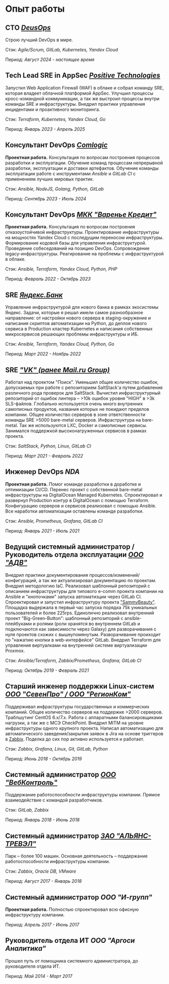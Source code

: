 # Опыт работы

## CTO _[DeusOps](https://deusops.com/b2b)_

Строю лучший DevOps в мире.

Стэк: _Agile/Scrum, GitLab, Kubernetes, Yandex Cloud_

Период: _Август 2024 - настоящее время_

## Tech Lead SRE in AppSec _[Positive Technologies](https://ptsecurity.com)_

Запустил Web Application Firewall (WAF) в облаке и собрал команду SRE, которая владеет облачной платформой AppSec.
Улучшил процессы кросс-командной коммуникации, а так же выстроил процессы внутри команды SRE и инфраструктуры.
Внедрил практики управления инцидентами и проактивного мониторинга.

Стэк: _Terraform, Kubernetes, Yandex Cloud, Go_

Период: _Январь 2023 - Апрель 2025_

## Консультант DevOps _[Comlogic](https://comlogic.ru)_

**Проектная работа.** Консультация по вопросам построения процессов разработки и эксплуатации. Обучение команд процессам непрерывной
разработки, эксплуатации и доставки артефактов. Обучение команды эксплуатации работе с
инструментами _Ansible_ и _GitLab CI_ с применением лучших мировых практик.

Стэк: _Ansible, NodeJS, Golang, Python, GitLab_

Период: _Сентябрь 2023 - Июль 2024_

## Консультант DevOps _[МКК "Варенье Кредит"](https://kekscredit.ru)_

**Проектная работа.** Консультация по вопросам построения отказоустойчивой инфраструктуры. Проектирование инфраструктуры на мощностях
Yandex Cloud с последущим переносом инфраструктуры. Формирование кодовой базы для управления инфраструктурой.
Проведение собеседований на позицию DevOps. Сопровождение legacy-инфраструктуры.
Реагирование на проблемы с инфраструктурой в облаке.

Стэк: _Ansible, Terraform, Yandex Cloud, Python, PHP_

Период: _Февраль 2022 - Октябрь 2023_

## SRE _[Яндекс.Банк](https://bank.yandex.ru)_

Управление инфраструктурой для нового банка в рамках экосистемы Яндекс. Задачи, которые я решал имели самое
разнообразное направление: от настройки нового сервера в staging-окружение и написания скриптов автоматизации на
Python, до деплоя нового сервиса в Production кластер Kubernetes и написания собственных микросервисов решающих
проблемы инфраструктуры и ИБ.

Стэк: _Ansible, Terraform, Yandex Cloud, Python, Go_

Период: _Март 2022 - Ноябрь 2022_

## SRE _["VK" (ранее Mail.ru Group)](https://vk.company/ru/)_

Работал над проектом "Поиск". Уменьшил общее количество ошибок, допускаемых при работе с репозиторием SaltStack'а
путем добавления различного рода проверок для SaltStack. Вычистил инфраструктурный репозиторий от ошибок
линтера – >10k ошибок уровня "HIGH" в >3k SLS-файлов. Глобально используется очень много внутренних самописных
продуктов, названия которых не покидают пределов компании. Общее количество серверов в зоне ответственности
команды SRE >5000 bare-metal серверов. Инфраструктура на bare-metal. Так же используются LXC, Docker и самописные
сервисы. Занимался поддержкой высоконагруженных сервисов в рамках проекта.

Стэк: _SaltStack, Python, Linux, GitLab CI_

Период: _Март 2021 - Февраль 2022_

## Инженер DevOps _NDA_

**Проектная работа.** Помог команде разработки в доработке и оптимизации CI/CD. Перенес проект с собственной
bare-metal инфраструктуры на DigitalOcean Managed Kubernetes. Спроектировал и развернул Production контур в
DigitalOcean с помощью Terraform. Конфигурацию серверов и сервисов реализовал с помощью Ansible.
Все наработки автоматизации оставлены команде разработки.

Стэк: _Ansible, Prometheus, Grafana, GitLab CI_

Период: _Январь 2021 - Июль 2021_

## Ведущий системный администратор / Руководитель отдела эксплуатации _[ООО "АДВ"](http://adv.ru)_

Внедрил практики документирования процессов/изменений/конфигураций, а так же актуализировал документацию по проектам.
Внедрил методологию IaC. Реализовал шаблонный репозиторий с описанием инфраструктуры для типового e-comm проекта
компании на Ansible и "кнопочками" запуска автоматизции через GitLab CI. Спроектировал и запустил инфраструктуру
проекта ["SammyBeauty"](http://sammybeauty.ru). Площадка выдержала в первый час запуска порядка 75k уникальных
пользователей и более 225rps. Единолично реализовал внутренний проект "Big-Green-Button": шаблонный репозиторий с
ansible-плейбуками и ролями (роли хранятся во внутреннем GitLab и подключаются как зависимости через Galaxy) для
разворачивания с нуля проектов схожих с вышеупомянутым. Разворачивание проиходит по "нажатию кнопки в
web-интерфейсе" GitLab. Внедрил Terraform для управления виртуалками на внутренней системе виртуализации Proxmox.

Стэк: _Ansible/Terraform, Zabbix/Prometheus, Grafana, GitLab CI_

Период: _Октябрь 2019 - Февраль 2021_

## Старший инженер поддержки Linux-систем _[ООО "СевенПро" / ООО "РегионКом"](http://7pro.ru)_

Поддерживал инфраструктуры государственных и коммерческих компаний. Общее количество серверов на поддержке >2000
серверов. Траблшутинг CentOS 6.x/7.x. Работа с аппаратными балансировщиками нагрузки, а так же с МСЭ CheckPoint.
Внедрил MITM на уровне инфраструктуры одного крупного проекта. Написал автоматизацию для автоматического
заведения/закрытия заявок в Jira на основе триггеров в [Zabbix](https://github.com/jtprogru/zbx2jira).
Поделка до сих пор активно используется и работает.

Стэк: _Zabbix, Grafana, Linux, Git, GitLab, Python_

Период: _Июнь 2018 - Октябрь 2019_

## Системный администратор _[ООО "ВебКонтроль"](http://webkontrol.com)_

Поддержание работоспособности инфраструктуры компании. Прямое взаимодействие с командой разработчиков.

Стэк: _GitLab, Zabbix_

Период: _Январь 2018 - Июнь 2018_

## Системный администратор _[ЗАО "АЛЬЯНС-ТРЕВЭЛ"](https://www.moireis.ru/)_

Парк – более 100 машин. Основная деятельность – поддержание работоспособности инфраструктуры компании.

Стэк: _Zabbix, Oracle DB, VMware_

Период: _Август 2017 - Январь 2018_

## Системный администратор _ООО "И-групп"_

**Проектная работа.** Полностью спроектировал всю офисную инфраструктуру компании.

Период: _Апрель 2017 - Июнь 2017_

## Руководитель отдела ИТ _ООО "Аргоси Аналитика"_

Прошел путь от помощника системного администратора, до руководителя отдела ИТ.

Период: _Май 2014 - Март 2017_
